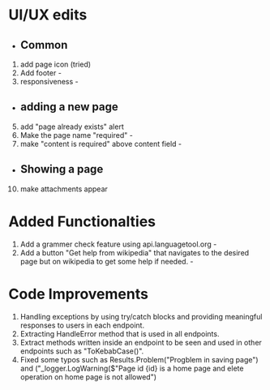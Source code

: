 # UI/UX edits
- ## Common
1. add page icon (tried)
2. Add footer     -
3. responsiveness -
- ## adding a new page
5. add "page already exists" alert
6. Make the page name "required"  -
9. make "content is required" above content field  -
- ## Showing a page
10. make attachments appear
# Added Functionalties
1. Add a grammer check feature using api.languagetool.org -
2. Add a button "Get help from wikipedia" that navigates to the desired page but on wikipedia to get some help if needed.  -
# Code Improvements
1. Handling exceptions by using try/catch blocks and providing meaningful responses to users in each endpoint.
2. Extracting HandleError method that is used in all endpoints.
3. Extract methods written inside an endpoint to be seen and used in other endpoints such as "ToKebabCase()".
4. Fixed some typos such as Results.Problem("Progblem in saving page") and ("_logger.LogWarning($"Page id {id}  is a home page and elete operation on home page is not allowed")
